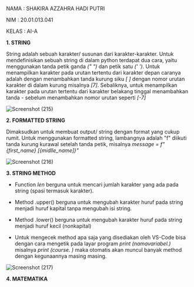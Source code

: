 NAMA  : SHAKIRA AZZAHRA HADI PUTRI

NIM   : 20.01.013.041

KELAS : AI-A

**1. STRING**

String adalah sebuah karakter/ susunan dari karakter-karakter. Untuk mendefinisikan sebuah string di dalam python terdapat dua cara, yaitu menggunakan tanda petik ganda *(" ")* dan petik satu *(' ')*. Untuk menampilkan karakter pada urutan tertentu dari karakter depan caranya adalah dengan menambahkan tanda kurung siku *[ ]* dengan nomor urutan karakter di dalam kurung misalnya *[7]*. Sebaliknya, untuk menampilkan karakter pada urutan tertentu dari karakter belakang tinggal menambahkan tanda *-* sebelum menambahkan nomor urutan seperti *[-7]*

![Screenshot (215)](https://user-images.githubusercontent.com/92997232/140630025-5537a900-4698-4492-bb8d-44f4868d139f.png)

**2. FORMATTED STRING**

Dimaksudkan untuk membuat output/ string dengan format yang cukup rumit. Untuk menggunakan formatted string, lambangnya adalah "f" diikuti tanda kurung kurawal setelah tanda petik, misalnya _message = f"{first_name} [{midlle_name]}"_

![Screenshot (216)](https://user-images.githubusercontent.com/92997232/140630457-0aefb4e6-1cd5-443c-a50f-4c6232570aeb.png)

**3. STRING METHOD**

- Function _len_ berguna untuk mencari jumlah karakter yang ada pada string (spasi termasuk karakter).

- Method .upper() berguna untuk mengubah karakter huruf pada string menjadi huruf kapital tanpa mengubah isi string.

- Method .lower() berguna untuk mengubah karakter huruf pada string menjadi huruf kecil (nonkapital)

- Untuk mengecek method apa saja yang disediakan oleh VS-Code bisa dengan cara mengetik pada layar program _print (namavariabel.)_ misalnya _print (course. )_ maka otomatis akan muncul banyak method dengan kegunaannya masing masing.

![Screenshot (217)](https://user-images.githubusercontent.com/92997232/140630918-51509a6d-7d69-45e7-a2aa-03eefef65a12.png)

**4. MATEMATIKA**

